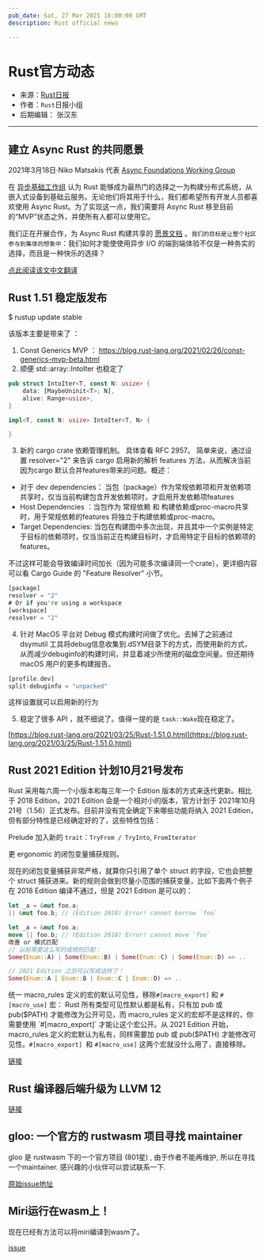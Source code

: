```yaml
---
pub_date: Sat, 27 Mar 2021 16:00:00 GMT
description: Rust official news

---
```


# Rust官方动态

- 来源：[Rust日报](https://rustcc.cn/section?id=f4703117-7e6b-4caf-aa22-a3ad3db6898f)
- 作者：`Rust`日报小组
- 后期编辑： 张汉东

---

## 建立 Async Rust 的共同愿景

2021年3月18日·Niko Matsakis 代表 [Async Foundations Working Group](https://rust-lang.github.io/wg-async-foundations/)


在 [异步基础工作组](https://rust-lang.github.io/wg-async-foundations/) 认为 Rust 能够成为最热门的选择之一为构建分布式系统，从嵌入式设备到基础云服务。无论他们将其用于什么，我们都希望所有开发人员都喜欢使用 Async Rust。为了实现这一点，我们需要将 Async Rust 移至目前的“MVP”状态之外，并使所有人都可以使用它。

我们正在开展合作，为 Async Rust 构建共享的 [愿景文档](https://rust-lang.github.io/wg-async-foundations/vision.html#-the-vision) 。`我们的目标是让整个社区参与到集体的想象中`：我们如何才能使使用异步 I/O 的端到端体验不仅是一种务实的选择，而且是一种快乐的选择？

[点此阅读该文中文翻译](./async-vision-doc.md)


## Rust 1.51 稳定版发布

$ rustup update stable

该版本主要是带来了 ：

1. Const Generics MVP  ： https://blog.rust-lang.org/2021/02/26/const-generics-mvp-beta.html 
2. 顺便  std::array::IntoIter 也稳定了

```rust
pub struct IntoIter<T, const N: usize> {
    data: [MaybeUninit<T>; N],
    alive: Range<usize>,
}

impl<T, const N: usize> IntoIter<T, N> {

}
```

3. 新的 cargo crate 依赖管理机制。 具体查看 RFC 2957。 简单来说，通过设置 resolver="2" 来告诉 cargo 启用新的解析 features 方法，从而解决当前因为cargo 默认合并features带来的问题。概述：

- 对于 dev dependencies： 当包（package）作为常规依赖项和开发依赖项共享时，仅当当前构建包含开发依赖项时，才启用开发依赖项features
- Host Dependencies ：当包作为 常规依赖 和 构建依赖或proc-macro共享时，用于常规依赖的features 将独立于构建依赖或proc-macro。
- Target Dependencies: 当包在构建图中多次出现，并且其中一个实例是特定于目标的依赖项时，仅当当前正在构建目标时，才启用特定于目标的依赖项的features。

不过这样可能会导致编译时间加长（因为可能多次编译同一个crate），更详细内容可以看 Cargo Guide 的 "Feature Resolver" 小节。

```rust
[package]
resolver = "2"
# Or if you're using a workspace
[workspace]
resolver = "2"
```

4.  针对 MacOS 平台对 Debug 模式构建时间做了优化。去掉了之前通过 dsymutil 工具将debug信息收集到.dSYM目录下的方式，而使用新的方式，从而减少debuginfo的构建时间，并显着减少所使用的磁盘空间量。但还期待macOS 用户的更多构建报告。

```rust
[profile.dev]
split-debuginfo = "unpacked"
```

这样设置就可以启用新的行为

5. 稳定了很多 API ，就不细说了。值得一提的是 `task::Wake`现在稳定了。

[https://blog.rust-lang.org/2021/03/25/Rust-1.51.0.html](https://blog.rust-lang.org/2021/03/25/Rust-1.51.0.html)


## Rust 2021 Edition 计划10月21号发布

Rust 采用每六周一个小版本和每三年一个 Edition 版本的方式来迭代更新。相比于 2018 Edition，2021 Edition 会是一个相对小的版本，官方计划于 2021年10月21号（1.56）正式发布。目前并没有完全确定下来哪些功能将纳入 2021 Edition，但有部分特性是已经确定好的了，这些特性包括：

Prelude 加入新的 `trait`：`TryFrom / TryInto`, `FromIterator`

更 ergonomic 的闭包变量捕获规则。

现在的闭包变量捕获非常严格，就算你只引用了单个 struct 的字段，它也会把整个 struct 捕获进来。新的规则会做到尽量小范围的捕获变量，比如下面两个例子在 2018 Edition 编译不通过，但是 2021 Edition 是可以的：

```rust
let _a = &mut foo.a;
|| &mut foo.b; // (Edition 2018) Error! cannot borrow `foo`

let _a = &mut foo.a;
move || foo.b; // (Edition 2018) Error! cannot move `foo`
改善 or 模式匹配
// 以前需要这么写的或规则匹配：
Some(Enum::A) | Some(Enum::B) | Some(Enum::C) | Some(Enum::D) => ..

// 2021 Edition 之后可以写成这样了！
Some(Enum::A | Enum::B | Enum::C | Enum::D) => ..
```

统一 macro_rules 定义的宏的默认可见性，移除`#[macro_export]` 和 `#[macro_use]` 宏：
Rust 所有类型可见性默认都是私有，只有加 pub 或 pub($PATH) 才能修改为公开可见，而 macro_rules 定义的宏却不是这样的，你需要使用 `#[macro_export]` 才能让这个宏公开。从 2021 Edition 开始，macro_rules 定义的宏默认为私有，同样需要加 pub 或 pub($PATH) 才能修改可见性。`#[macro_export] `和 `#[macro_use]` 这两个宏就没什么用了，直接移除。

[链接](https://blog.rust-lang.org/inside-rust/2021/03/04/planning-rust-2021.html)


## Rust 编译器后端升级为 LLVM 12

[链接](https://github.com/rust-lang/rust/pull/81451)

## gloo: 一个官方的 rustwasm 项目寻找 maintainer

gloo 是 rustwasm 下的一个官方项目 (801星) , 由于作者不能再维护, 所以在寻找一个maintainer. 感兴趣的小伙伴可以尝试联系一下.

[原始issue地址](https://github.com/rustwasm/gloo/issues/119)

## Miri运行在wasm上！

现在已经有方法可以将miri编译到wasm了。

[issue ](https://github.com/rust-lang/miri/issues/722#issuecomment-795763551)